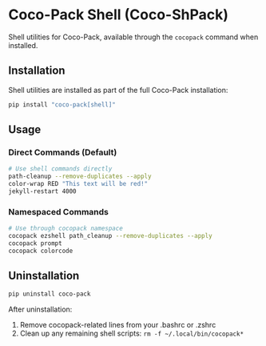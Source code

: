 # Coco-Pack Shell (Coco-ShPack)

Shell utilities for Coco-Pack, available through the `cocopack` command when installed.

## Installation

Shell utilities are installed as part of the full Coco-Pack installation:
```bash
pip install "coco-pack[shell]"
```

## Usage

### Direct Commands (Default)

```bash
# Use shell commands directly
path-cleanup --remove-duplicates --apply
color-wrap RED "This text will be red!"
jekyll-restart 4000
```

### Namespaced Commands

```bash
# Use through cocopack namespace
cocopack ezshell path_cleanup --remove-duplicates --apply
cocopack prompt
cocopack colorcode
```

## Uninstallation

```bash
pip uninstall coco-pack
```

After uninstallation:
1. Remove cocopack-related lines from your .bashrc or .zshrc
2. Clean up any remaining shell scripts: `rm -f ~/.local/bin/cocopack*`
